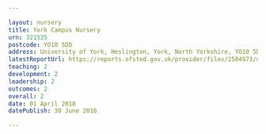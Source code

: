 ```yaml
---

layout: nursery
title: York Campus Nursery
urn: 321535
postcode: YO10 5DD
address: University of York, Heslington, York, North Yorkshire, YO10 5DD
latestReportUrl: https://reports.ofsted.gov.uk/provider/files/2584973/urn/321535.pdf
teaching: 2
development: 2
leadership: 2
outcomes: 2
overall: 2
date: 01 April 2018 
datePublish: 30 June 2016

---
```

